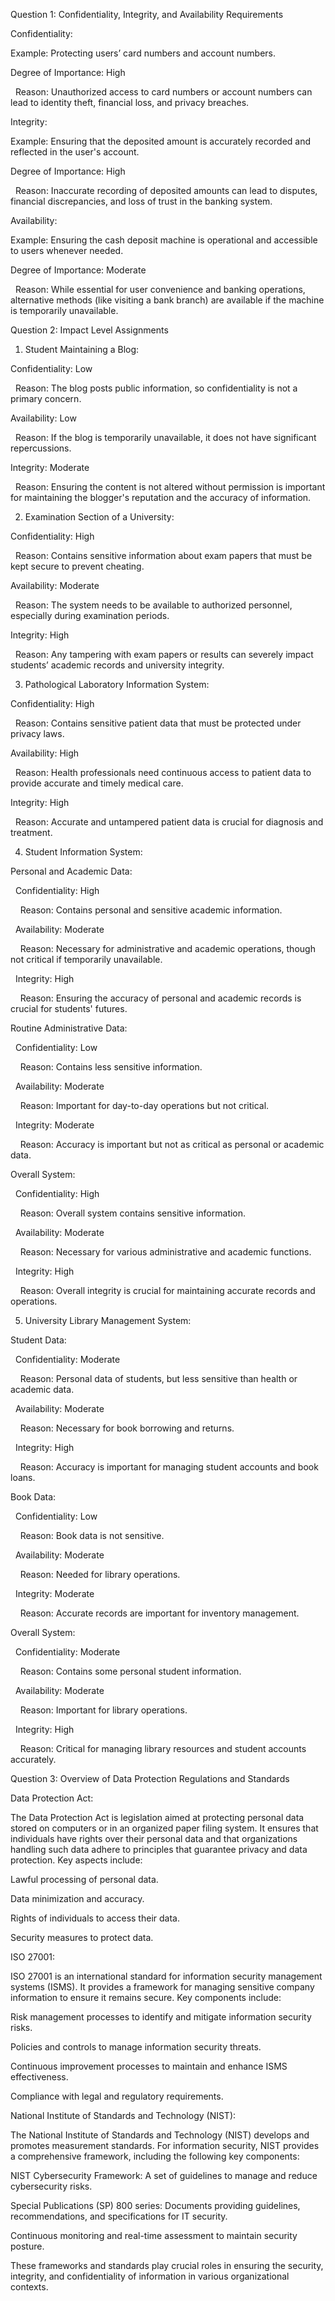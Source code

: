 Question 1: Confidentiality, Integrity, and Availability Requirements

Confidentiality:

Example: Protecting users’ card numbers and account numbers.

Degree of Importance: High

  Reason: Unauthorized access to card numbers or account numbers can lead to identity theft, financial loss, and privacy breaches.

Integrity:

Example: Ensuring that the deposited amount is accurately recorded and reflected in the user's account.

Degree of Importance: High

  Reason: Inaccurate recording of deposited amounts can lead to disputes, financial discrepancies, and loss of trust in the banking system.

Availability:

Example: Ensuring the cash deposit machine is operational and accessible to users whenever needed.

Degree of Importance: Moderate

  Reason: While essential for user convenience and banking operations, alternative methods (like visiting a bank branch) are available if the machine is temporarily unavailable.

Question 2: Impact Level Assignments

1. Student Maintaining a Blog:

Confidentiality: Low

  Reason: The blog posts public information, so confidentiality is not a primary concern.

Availability: Low

  Reason: If the blog is temporarily unavailable, it does not have significant repercussions.

Integrity: Moderate

  Reason: Ensuring the content is not altered without permission is important for maintaining the blogger's reputation and the accuracy of information.

2. Examination Section of a University:

Confidentiality: High

  Reason: Contains sensitive information about exam papers that must be kept secure to prevent cheating.

Availability: Moderate

  Reason: The system needs to be available to authorized personnel, especially during examination periods.

Integrity: High

  Reason: Any tampering with exam papers or results can severely impact students’ academic records and university integrity.

3. Pathological Laboratory Information System:

Confidentiality: High

  Reason: Contains sensitive patient data that must be protected under privacy laws.

Availability: High

  Reason: Health professionals need continuous access to patient data to provide accurate and timely medical care.

Integrity: High

  Reason: Accurate and untampered patient data is crucial for diagnosis and treatment.

4. Student Information System:

Personal and Academic Data:

  Confidentiality: High

    Reason: Contains personal and sensitive academic information.

  Availability: Moderate

    Reason: Necessary for administrative and academic operations, though not critical if temporarily unavailable.

  Integrity: High

    Reason: Ensuring the accuracy of personal and academic records is crucial for students' futures.

Routine Administrative Data:

  Confidentiality: Low

    Reason: Contains less sensitive information.

  Availability: Moderate

    Reason: Important for day-to-day operations but not critical.

  Integrity: Moderate

    Reason: Accuracy is important but not as critical as personal or academic data.

Overall System:

  Confidentiality: High

    Reason: Overall system contains sensitive information.

  Availability: Moderate

    Reason: Necessary for various administrative and academic functions.

  Integrity: High

    Reason: Overall integrity is crucial for maintaining accurate records and operations.

5. University Library Management System:

Student Data:

  Confidentiality: Moderate

    Reason: Personal data of students, but less sensitive than health or academic data.

  Availability: Moderate

    Reason: Necessary for book borrowing and returns.

  Integrity: High

    Reason: Accuracy is important for managing student accounts and book loans.

Book Data:

  Confidentiality: Low

    Reason: Book data is not sensitive.

  Availability: Moderate

    Reason: Needed for library operations.

  Integrity: Moderate

    Reason: Accurate records are important for inventory management.

Overall System:

  Confidentiality: Moderate

    Reason: Contains some personal student information.

  Availability: Moderate

    Reason: Important for library operations.

  Integrity: High

    Reason: Critical for managing library resources and student accounts accurately.

Question 3: Overview of Data Protection Regulations and Standards

Data Protection Act:

The Data Protection Act is legislation aimed at protecting personal data stored on computers or in an organized paper filing system. It ensures that individuals have rights over their personal data and that organizations handling such data adhere to principles that guarantee privacy and data protection. Key aspects include:

Lawful processing of personal data.

Data minimization and accuracy.

Rights of individuals to access their data.

Security measures to protect data.

ISO 27001:

ISO 27001 is an international standard for information security management systems (ISMS). It provides a framework for managing sensitive company information to ensure it remains secure. Key components include:

Risk management processes to identify and mitigate information security risks.

Policies and controls to manage information security threats.

Continuous improvement processes to maintain and enhance ISMS effectiveness.

Compliance with legal and regulatory requirements.

National Institute of Standards and Technology (NIST):

The National Institute of Standards and Technology (NIST) develops and promotes measurement standards. For information security, NIST provides a comprehensive framework, including the following key components:

NIST Cybersecurity Framework: A set of guidelines to manage and reduce cybersecurity risks.

Special Publications (SP) 800 series: Documents providing guidelines, recommendations, and specifications for IT security.

Continuous monitoring and real-time assessment to maintain security posture.

These frameworks and standards play crucial roles in ensuring the security, integrity, and confidentiality of information in various organizational contexts.